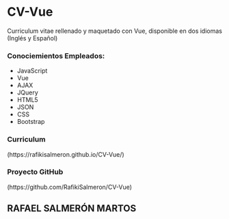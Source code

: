 # CV-Vue
Curriculum vitae rellenado y maquetado con Vue, disponible en dos idiomas (Inglés y Español)

<h3>Conociemientos Empleados: </h3>
<ul>
  <li>JavaScript</li>
  <li>Vue</li>
  <li>AJAX</li>
  <li>JQuery</li>
  <li>HTML5</li>
  <li>JSON</li>
  <li>CSS</li>
  <li>Bootstrap</li>
</ul>


<h3> Curriculum </h3>
(https://rafikisalmeron.github.io/CV-Vue/)

<h3> Proyecto GitHub </h3>
(https://github.com/RafikiSalmeron/CV-Vue)


<h2> RAFAEL SALMERÓN MARTOS </h2>
